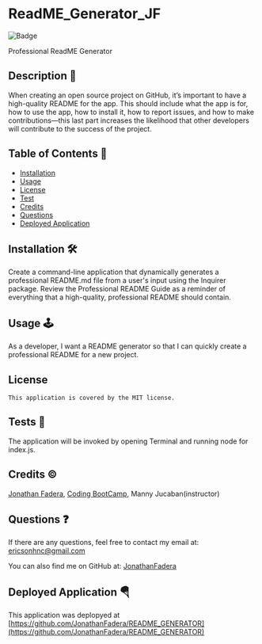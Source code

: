 
# ReadME_Generator_JF

![Badge](https://img.shields.io/badge/License-MIT-blue.svg)

Professional ReadME Generator

## Description 📃
When creating an open source project on GitHub, it’s important to have a high-quality README for the app. This should include what the app is for, how to use the app, how to install it, how to report issues, and how to make contributions—this last part increases the likelihood that other developers will contribute to the success of the project.

## Table of Contents 📖
- [Installation](#installation)
- [Usage](#usage-)
- [License](#license)
- [Test](#tests)
- [Credits](#credits)
- [Questions](#questions)
- [Deployed Application](#deployed-application)

## Installation 🛠️
Create a command-line application that dynamically generates a professional README.md file from a user's input using the Inquirer package. Review the Professional README Guide as a reminder of everything that a high-quality, professional README should contain.

## Usage 🕹️
As a developer, I want a README generator so that I can quickly create a professional README for a new project.

## License
    This application is covered by the MIT license.

## Tests 💉
The application will be invoked by opening Terminal and running node for index.js.

## Credits ©️
[Jonathan Fadera](https://github.com/JonathanFadera), [Coding BootCamp](https://github.com/coding-boot-camp/potential-enigma), Manny Jucaban(instructor)

## Questions ❓
If there are any questions, feel free to contact my email at: ericsonhnc@gmail.com

You can also find me on GitHub at: [JonathanFadera](https://www.github.com/JonathanFadera)

## Deployed Application 🪂
This application was deplopyed at [https://github.com/JonathanFadera/README_GENERATOR](https://github.com/JonathanFadera/README_GENERATOR)
